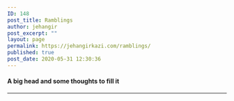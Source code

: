 ```yaml
---
ID: 148
post_title: Ramblings
author: jehangir
post_excerpt: ""
layout: page
permalink: https://jehangirkazi.com/ramblings/
published: true
post_date: 2020-05-31 12:30:36
---
```

<!-- wp:heading {"level":4} -->
<h4>A big head and some thoughts to fill it</h4>
<!-- /wp:heading -->

<!-- wp:separator -->
<hr class="wp-block-separator"/>
<!-- /wp:separator -->

<!-- wp:latest-posts {"categories":"6","postsToShow":10,"displayPostContent":true,"excerptLength":65,"displayPostDate":true,"postLayout":"grid","columns":2,"displayFeaturedImage":true,"featuredImageAlign":"left"} /-->